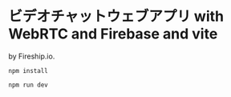 # ビデオチャットウェブアプリ with WebRTC and Firebase and vite

by Fireship.io.

```
npm install

npm run dev
```
